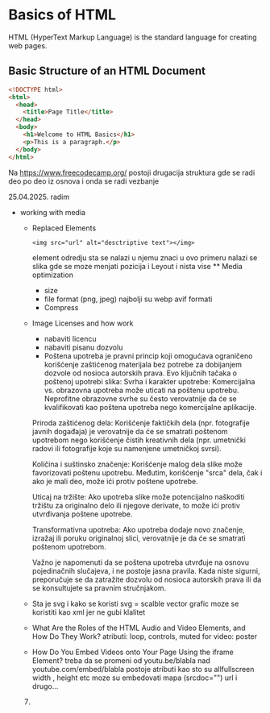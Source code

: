 # Basics of HTML

HTML (HyperText Markup Language) is the standard language for creating web pages.

## Basic Structure of an HTML Document
```html
<!DOCTYPE html>
<html>
  <head>
    <title>Page Title</title>
  </head>
  <body>
    <h1>Welcome to HTML Basics</h1>
    <p>This is a paragraph.</p>
  </body>
</html>
```

Na https://www.freecodecamp.org/ postoji drugacija struktura gde se radi deo po deo iz osnova i onda se radi vezbanje

25.04.2025. radim

* working with media
  * Replaced Elements
    ```
    <img src="url" alt="desctriptive text"></img>
    ```
    element odredju sta se nalazi u njemu znaci u ovo primeru nalazi se slika gde se moze menjati pozicija i Leyout i nista vise
  ** Media optimization
    * size
    * file format (png, jpeg) najbolji su webp avif formati
    * Compress
  * Image Licenses and how work
    * nabaviti licencu
    * nabaviti pisanu dozvolu
    * Poštena upotreba je pravni princip koji omogućava ograničeno korišćenje zaštićenog materijala bez potrebe za dobijanjem dozvole od nosioca autorskih prava. Evo ključnih tačaka o poštenoj upotrebi slika:
    Svrha i karakter upotrebe: Komercijalna vs. obrazovna upotreba može uticati na poštenu upotrebu. Neprofitne obrazovne svrhe su često verovatnije da će se kvalifikovati kao poštena upotreba nego komercijalne aplikacije.

    Priroda zaštićenog dela: Korišćenje faktičkih dela (npr. fotografije javnih događaja) je verovatnije da će se smatrati poštenom upotrebom nego korišćenje čistih kreativnih dela (npr. umetnički radovi ili fotografije koje su namenjene umetničkoj svrsi).

    Količina i suštinsko značenje: Korišćenje malog dela slike može favorizovati poštenu upotrebu. Međutim, korišćenje "srca" dela, čak i ako je mali deo, može ići protiv poštene upotrebe.

    Uticaj na tržište: Ako upotreba slike može potencijalno naškoditi tržištu za originalno delo ili njegove derivate, to može ići protiv utvrđivanja poštene upotrebe.

    Transformativna upotreba: Ako upotreba dodaje novo značenje, izražaj ili poruku originalnoj slici, verovatnije je da će se smatrati poštenom upotrebom.

    Važno je napomenuti da se poštena upotreba utvrđuje na osnovu pojedinačnih slučajeva, i ne postoje jasna pravila. Kada niste sigurni, preporučuje se da zatražite dozvolu od nosioca autorskih prava ili da se konsultujete sa pravnim stručnjakom.

  * Sta je svg i kako se koristi
   svg = scalble vector grafic
   moze se koristiti kao xml jer ne gubi klalitet
  * What Are the Roles of the HTML Audio and Video Elements, and How Do They Work? atributi: loop, controls, muted for video: poster
  * How Do You Embed Videos onto Your Page Using the iframe Element?
   treba da se promeni od youtu.be/blabla nad youtube.com/embed/blabla
   postoje atributi kao sto su allfullscreen width , height etc
   moze su embedovati mapa (srcdoc="") url i drugo...
  7.







